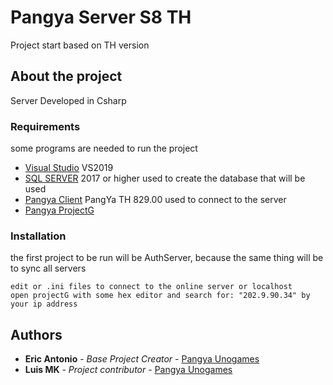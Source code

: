 # Pangya Server S8 TH

Project start based on TH version

## About the project

Server Developed in Csharp

### Requirements

some programs are needed to run the project

* [Visual Studio](https://visualstudio.microsoft.com/pt-br/) VS2019
* [SQL SERVER](https://www.microsoft.com/pt-br/sql-server/sql-server-downloads) 2017 or higher used to create the database that will be used
* [Pangya Client](https://drive.google.com/file/d/0B_RaG0yzITpITkxDTFhWNHBNdWM/view)  PangYa TH 829.00 used to connect to the server
* [Pangya ProjectG](https://cdn.discordapp.com/attachments/450003675906048000/732312190480023713/ProjectG-Server.rar) 
### Installation

the first project to be run will be AuthServer, because the same thing will be to sync all servers

```
edit or .ini files to connect to the online server or localhost
open projectG with some hex editor and search for: "202.9.90.34" by your ip address
```

## Authors
* **Eric Antonio** - *Base Project Creator* - [Pangya Unogames](https://github.com/eantoniobr)
* **Luis MK** - *Project contributor* - [Pangya Unogames](https://github.com/luismk)
